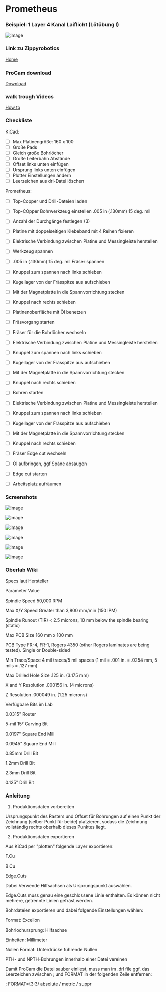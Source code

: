 # Prometheus

### Beispiel: 1 Layer 4 Kanal Laiflicht (Lötübung I)
![image](https://github.com/frankyhub/Prometheus/blob/main/Pix/4Kanal-LL.png)

### Link zu Zippyrobotics
[Home](https://www.zippyrobotics.com/)

### ProCam download
[Download](https://www.zippyrobotics.com/download/)

### walk trough Videos
[How to](https://www.zippyrobotics.com/how-to/)


### Checkliste


KiCad:

- [ ] Max Platinengröße: 160 x 100
- [ ] Große Pads
- [ ] Gleich große Bohrlöcher
- [ ] Große Leiterbahn Abstände
- [ ] Offset links unten einfügen
- [ ] Ursprung links unten einfügen
- [ ] Plotter Einstellungen ändern
- [ ] Leerzeichen aus drl-Datei löschen

Prometheus:

- [ ] Top-Copper und Drill-Dateien laden
- [ ] Top-COpper Bohrwerkzeug einstellen .005 in (.130mm) 15 deg. mil
- [ ] Anzahl der Durchgänge festlegen (3)
- [ ] Platine mit doppelseitigen Klebeband mit 4 Reihen fixieren
- [ ] Elektrische Verbindung zwischen Platine und Messingleiste herstellen 
- [ ] Werkzeug spannen
- [ ] .005 in (.130mm) 15 deg. mil Fräser spannen 
- [ ] Knuppel zum spannen nach links schieben 
- [ ] Kugellager von der Frässpitze aus aufschieben
- [ ] Mit der Magnetplatte in die Spannvorrichtung stecken
- [ ] Knuppel nach rechts schieben
- [ ] Platinenoberfläche mit Öl benetzen
- [ ] Fräsvorgang starten
- [ ] Fräser für die Bohrlöcher wechseln
- [ ] Elektrische Verbindung zwischen Platine und Messingleiste herstellen 
- [ ] Knuppel zum spannen nach links schieben 
- [ ] Kugellager von der Frässpitze aus aufschieben
- [ ] Mit der Magnetplatte in die Spannvorrichtung stecken
- [ ] Knuppel nach rechts schieben
- [ ] Bohren starten 
- [ ] Elektrische Verbindung zwischen Platine und Messingleiste herstellen 
- [ ] Knuppel zum spannen nach links schieben 
- [ ] Kugellager von der Frässpitze aus aufschieben
- [ ] Mit der Magnetplatte in die Spannvorrichtung stecken
- [ ] Knuppel nach rechts schieben
- [ ] Fräser Edge cut wechseln
- [ ] Öl aufbringen, ggf Späne absaugen 
- [ ] Edge cut starten
- [ ] Arbeitsplatz aufräumen


### Screenshots

![image](https://github.com/frankyhub/Prometheus/blob/main/Pix/kicad1.png)

![image](https://github.com/frankyhub/Prometheus/blob/main/Pix/kicad2.png)

![image](https://github.com/frankyhub/Prometheus/blob/main/Pix/kicad4.png)

![image](https://github.com/frankyhub/Prometheus/blob/main/Pix/kicad5.png)

![image](https://github.com/frankyhub/Prometheus/blob/main/Pix/drill1.png)

![image](https://github.com/frankyhub/Prometheus/blob/main/Pix/Prom1.png)





### Oberlab Wiki

Specs laut Hersteller

Parameter	Value

Spindle Speed	50,000 RPM

Max X/Y Speed	Greater than 3,800 mm/min (150 IPM)

Spindle Runout (TIR)	< 2.5 microns, 10 mm below the spindle bearing (static)

Max PCB Size	160 mm x 100 mm

PCB Type	FR-4, FR-1, Rogers 4350 (other Rogers laminates are being tested). Single or Double-sided

Min Trace/Space	4 mil traces/5 mil spaces (1 mil = .001 in. = .0254 mm, 5 mils = .127 mm)

Max Drilled Hole Size	.125 in. (3.175 mm)

X and Y Resolution	.000156 in. (4 microns)

Z Resolution	.000049 in. (1.25 microns)

Verfügbare Bits im Lab

0.0315" Router

5-mil 15° Carving Bit

0.0197" Square End Mill

0.0945" Square End Mill

0.85mm Drill Bit

1.2mm Drill Bit

2.3mm Drill Bit

0.125" Drill Bit


### Anleitung
1. Produktionsdaten vorbereiten

Ursprungspunkt des Rasters und Offset für Bohrungen auf einen Punkt der Zeichnung (selber Punkt für beide) platzieren, sodass die Zeichnung vollständig rechts oberhalb dieses Punktes liegt.


2. Produktionsdaten exportieren

Aus KiCad per "plotten" folgende Layer exportieren:


F.Cu

B.Cu

Edge.Cuts

Dabei Verwende Hilfsachsen als Ursprungspunkt auswählen.


Edge.Cuts muss genau eine geschlossene Linie enthalten. Es können nicht mehrere, getrennte Linien gefräst werden.


Bohrdateien exportieren und dabei folgende Einstellungen wählen:


Format: Excellon

Bohrlochursprung: Hilfsachse

Einheiten: Millimeter

Nullen Format: Unterdrücke führende Nullen

PTH- und NPTH-Bohrungen innerhalb einer Datei vereinen

Damit ProCam die Datei sauber einliest, muss man im .drl file ggf. das Leerzeichen zwischen ; und FORMAT in der folgenden Zeile entfernen:


; FORMAT={3:3/ absolute / metric / suppr


